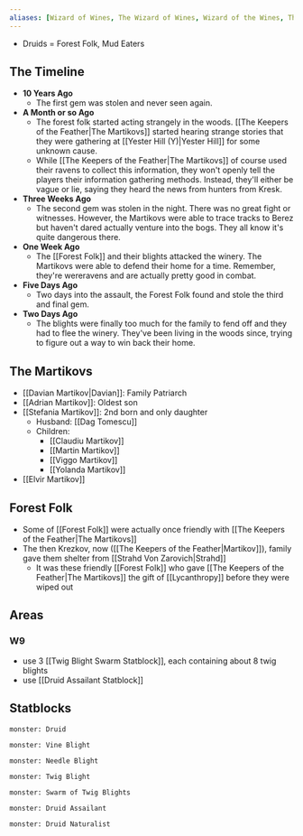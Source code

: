 ```yaml
---
aliases: [Wizard of Wines, The Wizard of Wines, Wizard of the Wines, The Winery, Winary, WoW]
---
```


- Druids = Forest Folk, Mud Eaters

## The Timeline
- **10 Years Ago**
    - The first gem was stolen and never seen again.
- **A Month or so Ago**
    - The forest folk started acting strangely in the woods. [[The Keepers of the Feather|The Martikovs]] started hearing strange stories that they were gathering at [[Yester Hill (Y)|Yester Hill]] for some unknown cause.
    - While [[The Keepers of the Feather|The Martikovs]] of course used their ravens to collect this information, they won't openly tell the players their information gathering methods. Instead, they'll either be vague or lie, saying they heard the news from hunters from Kresk.
- **Three Weeks Ago**
    - The second gem was stolen in the night. There was no great fight or witnesses. However, the Martikovs were able to trace tracks to Berez but haven't dared actually venture into the bogs. They all know it's quite dangerous there.
- **One Week Ago**
    - The [[Forest Folk]] and their blights attacked the winery. The Martikovs were able to defend their home for a time. Remember, they're wereravens and are actually pretty good in combat.
- **Five Days Ago**
    - Two days into the assault, the Forest Folk found and stole the third and final gem.
- **Two Days Ago**
    - The blights were finally too much for the family to fend off and they had to flee the winery. They've been living in the woods since, trying to figure out a way to win back their home.

## The Martikovs
- [[Davian Martikov|Davian]]: Family Patriarch
- [[Adrian Martikov]]: Oldest son
- [[Stefania Martikov]]: 2nd born and only daughter
	- Husband: [[Dag Tomescu]]
	 - Children:
		 - [[Claudiu Martikov]]
		 - [[Martin Martikov]]
		 - [[Viggo Martikov]]
		 - [[Yolanda Martikov]]
- [[Elvir Martikov]]

## Forest Folk
- Some of [[Forest Folk]] were actually once friendly with [[The Keepers of the Feather|The Martikovs]]
- The then Krezkov, now ([[The Keepers of the Feather|Martikov]]), family gave them shelter from [[Strahd Von Zarovich|Strahd]] 
	- It was these friendly [[Forest Folk]] who gave [[The Keepers of the Feather|The Martikovs]] the gift of [[Lycanthropy]] before they were wiped out


## Areas
### W9
- use 3 [[Twig Blight Swarm Statblock]], each containing about 8 twig blights
- use [[Druid Assailant Statblock]]


## Statblocks

```statblock
monster: Druid
```
```statblock
monster: Vine Blight
```

```statblock
monster: Needle Blight
```

```statblock
monster: Twig Blight
```

```statblock
monster: Swarm of Twig Blights
```

```statblock
monster: Druid Assailant
```


```statblock
monster: Druid Naturalist
```

```dataviewjs
```